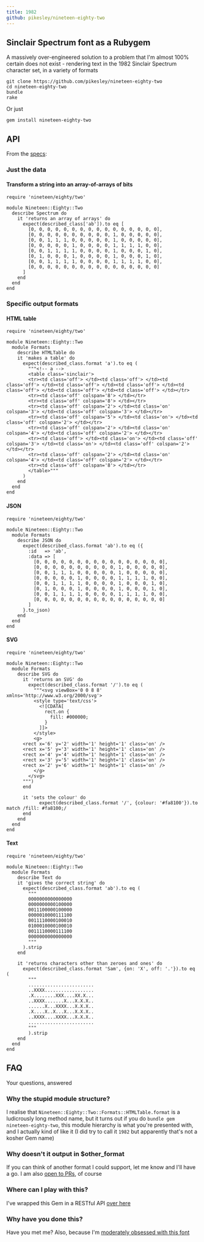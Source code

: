 ```yaml
---
title: 1982
github: pikesley/nineteen-eighty-two
---
```

## Sinclair Spectrum font as a Rubygem

A massively over-engineered solution to a problem that I'm almost 100% certain does not exist - rendering text in the 1982 Sinclair Spectrum character set, in a variety of formats

    git clone https://github.com/pikesley/nineteen-eighty-two
    cd nineteen-eighty-two
    bundle
    rake

Or just

    gem install nineteen-eighty-two

## API

From the [specs](https://github.com/pikesley/nineteen-eighty-two/tree/master/spec/nineteen/eighty/two):

### Just the data

#### Transform a string into an array-of-arrays of bits

    require 'nineteen/eighty/two'

    module Nineteen::Eighty::Two
      describe Spectrum do
        it 'returns an array of arrays' do
          expect(described_class['ab']).to eq [
            [0, 0, 0, 0, 0, 0, 0, 0, 0, 0, 0, 0, 0, 0, 0, 0],
            [0, 0, 0, 0, 0, 0, 0, 0, 0, 0, 1, 0, 0, 0, 0, 0],
            [0, 0, 1, 1, 1, 0, 0, 0, 0, 0, 1, 0, 0, 0, 0, 0],
            [0, 0, 0, 0, 0, 1, 0, 0, 0, 0, 1, 1, 1, 1, 0, 0],
            [0, 0, 1, 1, 1, 1, 0, 0, 0, 0, 1, 0, 0, 0, 1, 0],
            [0, 1, 0, 0, 0, 1, 0, 0, 0, 0, 1, 0, 0, 0, 1, 0],
            [0, 0, 1, 1, 1, 1, 0, 0, 0, 0, 1, 1, 1, 1, 0, 0],
            [0, 0, 0, 0, 0, 0, 0, 0, 0, 0, 0, 0, 0, 0, 0, 0]
          ]
        end
      end
    end

### Specific output formats

#### HTML table

    require 'nineteen/eighty/two'

    module Nineteen::Eighty::Two
      module Formats
        describe HTMLTable do
        it 'makes a table' do
          expect(described_class.format 'a').to eq (
            """<!-- a -->
            <table class='sinclair'>
            <tr><td class='off'> </td><td class='off'> </td><td class='off'> </td><td class='off'> </td><td class='off'> </td><td class='off'> </td><td class='off'> </td><td class='off'> </td></tr>
            <tr><td class='off' colspan='8'> </td></tr>
            <tr><td class='off' colspan='8'> </td></tr>
            <tr><td class='off' colspan='2'> </td><td class='on' colspan='3'> </td><td class='off' colspan='3'> </td></tr>
            <tr><td class='off' colspan='5'> </td><td class='on'> </td><td class='off' colspan='2'> </td></tr>
            <tr><td class='off' colspan='2'> </td><td class='on' colspan='4'> </td><td class='off' colspan='2'> </td></tr>
            <tr><td class='off'> </td><td class='on'> </td><td class='off' colspan='3'> </td><td class='on'> </td><td class='off' colspan='2'> </td></tr>
            <tr><td class='off' colspan='2'> </td><td class='on' colspan='4'> </td><td class='off' colspan='2'> </td></tr>
            <tr><td class='off' colspan='8'> </td></tr>
            </table>"""
          )
        end
      end
    end

#### JSON

    require 'nineteen/eighty/two'

    module Nineteen::Eighty::Two
      module Formats
        describe JSON do
          expect(described_class.format 'ab').to eq ({
            :id   => 'ab',
            :data => [
              [0, 0, 0, 0, 0, 0, 0, 0, 0, 0, 0, 0, 0, 0, 0, 0],
              [0, 0, 0, 0, 0, 0, 0, 0, 0, 0, 1, 0, 0, 0, 0, 0],
              [0, 0, 1, 1, 1, 0, 0, 0, 0, 0, 1, 0, 0, 0, 0, 0],
              [0, 0, 0, 0, 0, 1, 0, 0, 0, 0, 1, 1, 1, 1, 0, 0],
              [0, 0, 1, 1, 1, 1, 0, 0, 0, 0, 1, 0, 0, 0, 1, 0],
              [0, 1, 0, 0, 0, 1, 0, 0, 0, 0, 1, 0, 0, 0, 1, 0],
              [0, 0, 1, 1, 1, 1, 0, 0, 0, 0, 1, 1, 1, 1, 0, 0],
              [0, 0, 0, 0, 0, 0, 0, 0, 0, 0, 0, 0, 0, 0, 0, 0]
            ]
          }.to_json)
        end
      end
    end

#### SVG

    require 'nineteen/eighty/two'

    module Nineteen::Eighty::Two
      module Formats
        describe SVG do
          it 'returns an SVG' do
            expect(described_class.format '/').to eq (
              """<svg viewBox='0 0 8 8' xmlns='http://www.w3.org/2000/svg'>
              <style type='text/css'>
                <![CDATA[
                  rect.on {
                    fill: #000000;
                  }
                ]]>
              </style>
              <g>
          <rect x='6' y='2' width='1' height='1' class='on' />
          <rect x='5' y='3' width='1' height='1' class='on' />
          <rect x='4' y='4' width='1' height='1' class='on' />
          <rect x='3' y='5' width='1' height='1' class='on' />
          <rect x='2' y='6' width='1' height='1' class='on' />
              </g>
            </svg>
          """)
          end

          it 'sets the colour' do
                expect(described_class.format '/', {colour: '#fa8100'}).to match /fill: #fa8100;/
          end
        end
      end
    end

#### Text

    require 'nineteen/eighty/two'

    module Nineteen::Eighty::Two
      module Formats
        describe Text do
        it 'gives the correct string' do
          expect(described_class.format 'ab').to eq (
            """
            0000000000000000
            0000000000100000
            0011100000100000
            0000010000111100
            0011110000100010
            0100010000100010
            0011110000111100
            0000000000000000
            """
          ).strip
        end

        it 'returns characters other than zeroes and ones' do
          expect(described_class.format 'Sam', {on: 'X', off: '.'}).to eq (
            """
            ........................
            ..XXXX..................
            .X........XXX....XX.X...
            ..XXXX.......X...X.X.X..
            ......X...XXXX...X.X.X..
            .X....X..X...X...X.X.X..
            ..XXXX....XXXX...X.X.X..
            ........................
            """
            ).strip
        end
      end
    end

## FAQ

Your questions, answered

### Why the stupid module structure?

I realise that `Nineteen::Eighty::Two::Formats::HTMLTable.format` is a ludicrously long method name, but it turns out if you do `bundle gem nineteen-eighty-two`, this module hierarchy is what you're presented with, and I actually kind of like it (I did try to call it `1982` but apparently that's not a kosher Gem name)

### Why doesn't it output in $other_format

If you can think of another format I could support, let me know and I'll have a go. I am also [open to PRs](https://github.com/pikesley/nineteen-eighty-two/pulls), of course

### Where can I play with this?

I've wrapped this Gem in a RESTful API [over here](http://uncleclive.herokuapp.com/)

### Why have you done this?

Have you met me? Also, because I'm [moderately obsessed with this font](https://www.youtube.com/watch?v=Qt_J0jNqtZg)
